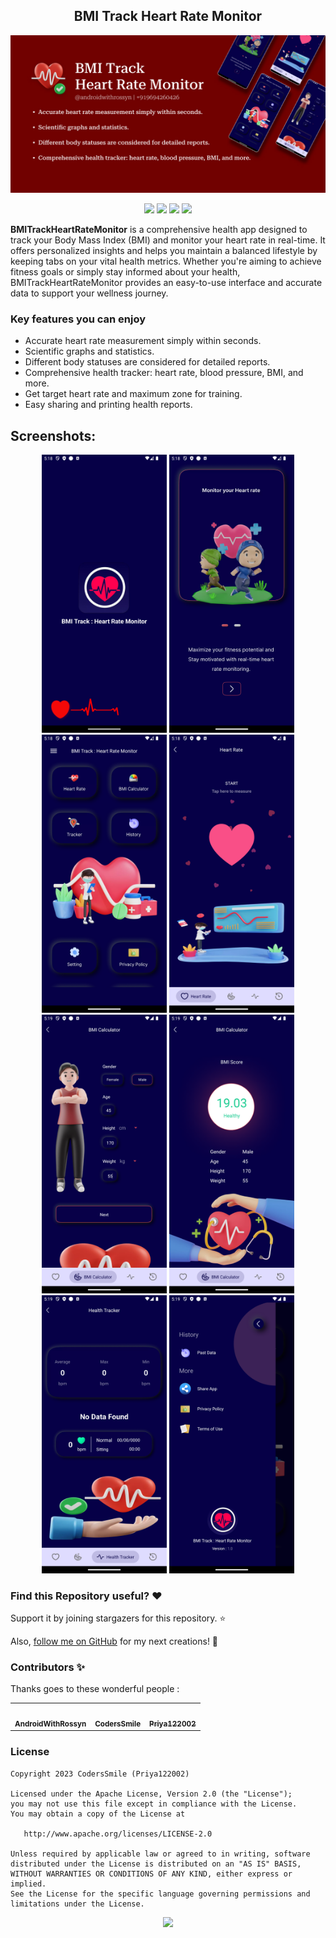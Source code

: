 <h2 align="center">BMI Track Heart Rate Monitor</h2>


<p align="center">
    <a href="">
      <img src="https://github.com/AndroidWithRossyn/BMITrackHeartRateMonitor/blob/master/screenshots/graphics.jpg?raw=true" width="1280" />
    </a>
  </p>

<div align="center">
<a href="mailto:banrossyn@gmail.com"><img src="https://img.shields.io/badge/Email-banrossyn%40gmail.com-blue"></a>
<a href="https://wa.me/+919694260426/" target="_blank"><img src="https://img.shields.io/badge/whatsapp-%40+919694260426-28a8ea"></a>
<a href="https://t.me/banrossyn" target="_blank"><img src="https://img.shields.io/badge/Telegram-%40banrossyn-28a8ea"></a>
<a href="https://www.linkedin.com/in/banrossyn/" target="_blank"><img src="https://img.shields.io/badge/LinkedIn-banrossyn-informational"></a>

</div>



**BMITrackHeartRateMonitor** is a comprehensive health app designed to track your Body Mass Index (BMI) and monitor your heart rate in real-time. It offers personalized insights and helps you maintain a balanced lifestyle by keeping tabs on your vital health metrics. Whether you're aiming to achieve fitness goals or simply stay informed about your health, BMITrackHeartRateMonitor provides an easy-to-use interface and accurate data to support your wellness journey.

### Key features you can enjoy
- Accurate heart rate measurement simply within seconds.
- Scientific graphs and statistics.
- Different body statuses are considered for detailed reports.
- Comprehensive health tracker: heart rate, blood pressure,  BMI, and more.
- Get target heart rate and maximum zone for training.
- Easy sharing and printing health reports.




## Screenshots:

 <p align="center">
    <a>
      <img src="https://github.com/AndroidWithRossyn/BMITrackHeartRateMonitor/blob/master/screenshots/Screenshot_20240825_171826.png?raw=true" width="200" />
    </a>
 <a>
      <img src="https://github.com/AndroidWithRossyn/BMITrackHeartRateMonitor/blob/master/screenshots/Screenshot_20240825_171844.png?raw=true"  width="200" />
    </a>
  <a>
      <img src="https://github.com/AndroidWithRossyn/BMITrackHeartRateMonitor/blob/master/screenshots/Screenshot_20240825_171854.png?raw=true"  width="200" />
    </a>
     <a>
      <img src="https://github.com/AndroidWithRossyn/BMITrackHeartRateMonitor/blob/master/screenshots/Screenshot_20240825_171904.png?raw=true"  width="200" />
    </a>
<a>
    <img src="https://github.com/AndroidWithRossyn/BMITrackHeartRateMonitor/blob/master/screenshots/Screenshot_20240825_171931.png?raw=true"  width="200" />
    </a>
 <a>
      <img src="https://github.com/AndroidWithRossyn/BMITrackHeartRateMonitor/blob/master/screenshots/Screenshot_20240825_171938.png?raw=true"  width="200" />
    </a>
 <a>
    <img src="https://github.com/AndroidWithRossyn/BMITrackHeartRateMonitor/blob/master/screenshots/Screenshot_20240825_171947.png?raw=true"  width="200" />
    </a>
 <a>
      <img src="https://github.com/AndroidWithRossyn/BMITrackHeartRateMonitor/blob/master/screenshots/Screenshot_20240825_171956.png?raw=true"  width="200" />
    </a>
 <a>
  </p>





### Find this Repository useful? ❤️
Support it by joining stargazers for this repository. ⭐

Also, [follow me on GitHub](https://github.com/AndroidWithRossyn/) for my next creations! 🤩

### Contributors ✨

Thanks goes to these wonderful people :

<table>
  <tr>
    <td align="center"><a href="https://github.com/AndroidWithRossyn/"><img src="https://avatars.githubusercontent.com/u/118904953?v=4&size=64" width="100px;" alt=""/><br /><sub><b>AndroidWithRossyn</b></sub></a><br /></td>
    <td align="center"><a href="https://github.com/CodersSmile"><img src="https://avatars.githubusercontent.com/u/142199599?v=4" width="100px;" alt=""/><br /><sub><b>CodersSmile</b></sub></a><br /></td>
    <td align="center"><a href="https://github.com/Priya122002"><img src="https://avatars.githubusercontent.com/u/72794664?v=4" width="100px;" alt=""/><br /><sub><b>Priya122002</b></sub></a><br /></td>
  </tr>
</table>


### License
```
Copyright 2023 CodersSmile (Priya122002)

Licensed under the Apache License, Version 2.0 (the "License");
you may not use this file except in compliance with the License.
You may obtain a copy of the License at

   http://www.apache.org/licenses/LICENSE-2.0

Unless required by applicable law or agreed to in writing, software
distributed under the License is distributed on an "AS IS" BASIS,
WITHOUT WARRANTIES OR CONDITIONS OF ANY KIND, either express or implied.
See the License for the specific language governing permissions and
limitations under the License.
```

<p align="center">
  <img src="https://capsule-render.vercel.app/api?type=waving&color=gradient&height=60&width=1980&section=footer"/>
</p>
